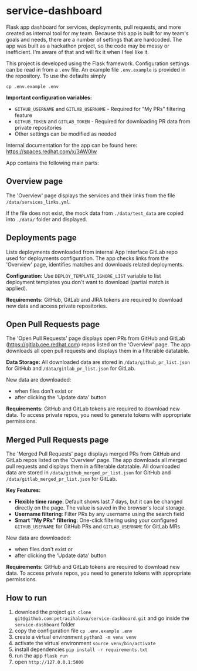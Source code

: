 # service-dashboard
Flask app dashboard for services, deployments, pull requests, and more created as internal tool for my team. Because this app is built for my team's goals and needs, there are a number of settings that are hardcoded. The app was built as a hackathon project, so the code may be messy or inefficient. I'm aware of that and will fix it when I feel like it.

This project is developed using the Flask framework. Configuration settings can be read in from a `.env` file. An example file `.env.example` is provided in the repository. To use the defaults simply

`cp .env.example .env`

**Important configuration variables:**
* `GITHUB_USERNAME` and `GITLAB_USERNAME` - Required for "My PRs" filtering feature
* `GITHUB_TOKEN` and `GITLAB_TOKEN` - Required for downloading PR data from private repositories
* Other settings can be modified as needed

Internal documentation for the app can be found here: https://spaces.redhat.com/x/3AW0Iw


App contains the following main parts:
## Overview page
The 'Overview' page displays the services and their links from the file `/data/services_links.yml`.

If the file does not exist, the mock data from `./data/test_data` are copied into `./data/` folder and displayed.

## Deployments page
Lists deployments downloaded from internal App Interface GitLab repo used for deployments configuration.
The app checks links from the 'Overview' page, identifies matches and downloads related deployments.

**Configuration:**
Use `DEPLOY_TEMPLATE_IGNORE_LIST` variable to list deployment templates you don't want to download (partial match is applied).

**Requirements:**
GitHub, GitLab and JIRA tokens are required to download new data and access private repositories.

## Open Pull Requests page
The 'Open Pull Requests' page displays open PRs from GitHub and GitLab (https://gitlab.cee.redhat.com) repos listed on the 'Overview' page.
The app downloads all open pull requests and displays them in a filterable datatable.

**Data Storage:**
All downloaded data are stored in `/data/github_pr_list.json` for GitHub and `/data/gitlab_pr_list.json` for GitLab.

New data are downloaded:
* when files don't exist or
* after clicking the 'Update data' button

**Requirements:**
GitHub and GitLab tokens are required to download new data. To access private repos, you need to generate tokens with appropriate permissions.

## Merged Pull Requests page
The 'Merged Pull Requests' page displays merged PRs from GitHub and GitLab repos listed on the 'Overview' page.
The app downloads all merged pull requests and displays them in a filterable datatable.
All downloaded data are stored in `/data/github_merged_pr_list.json` for GitHub and `/data/gitlab_merged_pr_list.json` for GitLab.

**Key Features:**
* **Flexible time range**: Default shows last 7 days, but it can be changed directly on the page. The value is saved in the browser's local storage.
* **Username filtering**: Filter PRs by any username using the search field
* **Smart "My PRs" filtering**: One-click filtering using your configured `GITHUB_USERNAME` for GitHub PRs and `GITLAB_USERNAME` for GitLab MRs

New data are downloaded:
* when files don't exist or
* after clicking the 'Update data' button

**Requirements:**
GitHub and GitLab tokens are required to download new data. To access private repos, you need to generate tokens with appropriate permissions.


## How to run
1. download the project `git clone git@github.com:petracihalova/service-dashboard.git` and go inside the `service-dashboard` folder
1. copy the configuration file `cp .env.example .env`
1. create a virtual environment `python3 -m venv venv`
1. activate the virtual environment `source venv/bin/activate`
1. install dependencies `pip install -r requirements.txt`
1. run the app `flask run`
1. open `http://127.0.0.1:5000`
